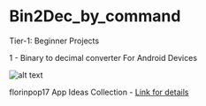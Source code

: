 # Bin2Dec_by_command

Tier-1: Beginner Projects

1 - Binary to decimal converter For Android Devices

![alt text](https://imgur.com/gallery/hl4QpV5)

florinpop17 App Ideas Collection - [Link for details](https://github.com/florinpop17/app-ideas)


